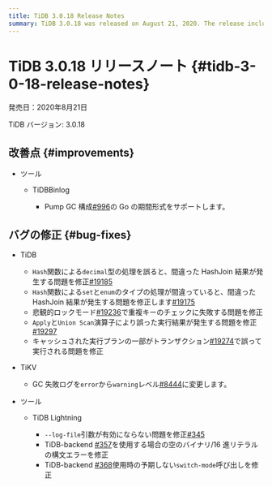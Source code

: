 ```yaml
---
title: TiDB 3.0.18 Release Notes
summary: TiDB 3.0.18 was released on August 21, 2020. The release includes improvements to TiDB Binlog and bug fixes for TiDB and TiKV. Bug fixes for TiDB include issues with handling decimal, set, and enum types, as well as problems with duplicate keys and cached execution plans. TiKV's bug fix involves changing the GC failure log level. TiDB Lightning also received fixes for issues with the log file argument, syntax errors, and unexpected calls.
---
```


# TiDB 3.0.18 リリースノート {#tidb-3-0-18-release-notes}

発売日：2020年8月21日

TiDB バージョン: 3.0.18

## 改善点 {#improvements}

-   ツール

    -   TiDBBinlog

        -   Pump GC 構成[#996](https://github.com/pingcap/tidb-binlog/pull/996)の Go の期間形式をサポートします。

## バグの修正 {#bug-fixes}

-   TiDB

    -   `Hash`関数による`decimal`型の処理を誤ると、間違った HashJoin 結果が発生する問題を修正[#19185](https://github.com/pingcap/tidb/pull/19185)
    -   `Hash`関数による`set`と`enum`のタイプの処理が間違っていると、間違った HashJoin 結果が発生する問題を修正します[#19175](https://github.com/pingcap/tidb/pull/19175)
    -   悲観的ロックモード[#19236](https://github.com/pingcap/tidb/pull/19236)で重複キーのチェックに失敗する問題を修正
    -   `Apply`と`Union Scan`演算子により誤った実行結果が発生する問題を修正[#19297](https://github.com/pingcap/tidb/pull/19297)
    -   キャッシュされた実行プランの一部がトランザクション[#19274](https://github.com/pingcap/tidb/pull/19274)で誤って実行される問題を修正

-   TiKV

    -   GC 失敗ログを`error`から`warning`レベル[#8444](https://github.com/tikv/tikv/pull/8444)に変更します。

-   ツール

    -   TiDB Lightning

        -   `--log-file`引数が有効にならない問題を修正[#345](https://github.com/pingcap/tidb-lightning/pull/345)
        -   TiDB-backend [#357](https://github.com/pingcap/tidb-lightning/pull/357)を使用する場合の空のバイナリ/16 進リテラルの構文エラーを修正
        -   TiDB-backend [#368](https://github.com/pingcap/tidb-lightning/pull/368)使用時の予期しない`switch-mode`呼び出しを修正

